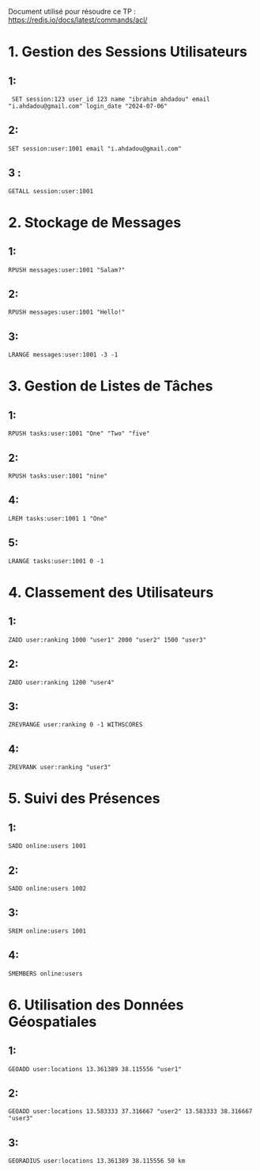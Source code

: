 Document utilisé pour résoudre ce TP : https://redis.io/docs/latest/commands/acl/

# 1. Gestion des Sessions Utilisateurs
## 1:

     SET session:123 user_id 123 name "ibrahim ahdadou" email "i.ahdadou@gmail.com" login_date "2024-07-06"

## 2:

    SET session:user:1001 email "i.ahdadou@gmail.com"

## 3 :

    GETALL session:user:1001


# 2. Stockage de Messages
## 1:

    RPUSH messages:user:1001 "Salam?"

## 2:

    RPUSH messages:user:1001 "Hello!"

## 3:

    LRANGE messages:user:1001 -3 -1

#  3. Gestion de Listes de Tâches
## 1:

    RPUSH tasks:user:1001 "One" "Two" "five"

## 2:

    RPUSH tasks:user:1001 "nine"
    
## 4:

    LREM tasks:user:1001 1 "One"
    
## 5:

    LRANGE tasks:user:1001 0 -1
    
# 4. Classement des Utilisateurs
## 1:

    ZADD user:ranking 1000 "user1" 2000 "user2" 1500 "user3"

## 2:

    ZADD user:ranking 1200 "user4"


## 3:

    ZREVRANGE user:ranking 0 -1 WITHSCORES
## 4:

    ZREVRANK user:ranking "user3"

# 5. Suivi des Présences

## 1:

    SADD online:users 1001
## 2:

    SADD online:users 1002
    
## 3:

    SREM online:users 1001

## 4:

    SMEMBERS online:users

#  6. Utilisation des Données Géospatiales

## 1:

    GEOADD user:locations 13.361389 38.115556 "user1"
    
## 2:

    GEOADD user:locations 13.583333 37.316667 "user2" 13.583333 38.316667 "user3"

## 3:

    GEORADIUS user:locations 13.361389 38.115556 50 km
